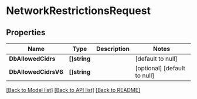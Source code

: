 # NetworkRestrictionsRequest

## Properties
Name | Type | Description | Notes
------------ | ------------- | ------------- | -------------
**DbAllowedCidrs** | **[]string** |  | [default to null]
**DbAllowedCidrsV6** | **[]string** |  | [optional] [default to null]

[[Back to Model list]](../README.md#documentation-for-models) [[Back to API list]](../README.md#documentation-for-api-endpoints) [[Back to README]](../README.md)

